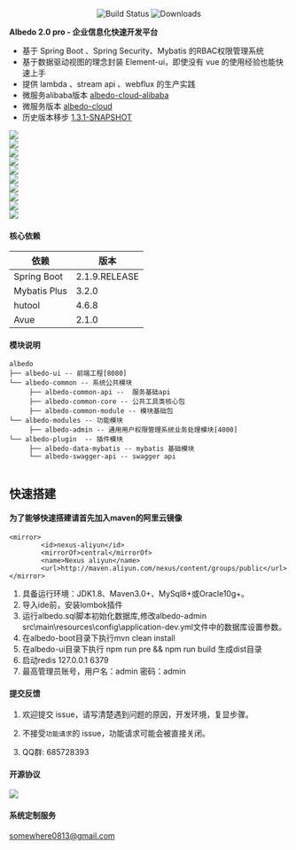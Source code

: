  <p align="center">
  <img src="https://img.shields.io/badge/Avue-2.0.6-green.svg" alt="Build Status">
   <img src="https://img.shields.io/badge/Spring%20Boot-2.1.9.RELEASE-blue.svg" alt="Downloads">
 </p>  
 
**Albedo 2.0 pro - 企业信息化快速开发平台**   
- 基于 Spring Boot 、Spring Security、Mybatis 的RBAC权限管理系统  
- 基于数据驱动视图的理念封装 Element-ui，即使没有 vue 的使用经验也能快速上手  
- 提供 lambda 、stream api 、webflux 的生产实践   
- 微服务alibaba版本 <a href="https://github.com/somowhere/albedo-cloud-alibaba">albedo-cloud-alibaba</a>  
- 微服务版本 <a href="https://github.com/somowhere/albedo-cloud">albedo-cloud</a>  
- 历史版本移步 <a href="https://github.com/somowhere/albedo-boot-1v">1.3.1-SNAPSHOT</a>   

   
![](https://raw.githubusercontent.com/somowhere/albedo-source/master/albedo/Snipaste_2019-08-08_16-46-21.png)   
![](https://raw.githubusercontent.com/somowhere/albedo-source/master/albedo/Snipaste_2019-08-08_17-02-41.png)   
![](https://raw.githubusercontent.com/somowhere/albedo-source/master/albedo/Snipaste_2019-08-08_17-02-58.png)   
![](https://raw.githubusercontent.com/somowhere/albedo-source/master/albedo/Snipaste_2019-08-08_17-03-08.png)   
![](https://raw.githubusercontent.com/somowhere/albedo-source/master/albedo/Snipaste_2019-08-08_17-03-33.png)   
![](https://raw.githubusercontent.com/somowhere/albedo-source/master/albedo/Snipaste_2019-08-08_17-03-48.png)   
![](https://raw.githubusercontent.com/somowhere/albedo-source/master/albedo/Snipaste_2019-08-08_17-04-13.png)   
![](https://raw.githubusercontent.com/somowhere/albedo-source/master/albedo/Snipaste_2019-08-08_17-04-44.png)   
![](https://raw.githubusercontent.com/somowhere/albedo-source/master/albedo/Snipaste_2019-08-08_17-06-21.png)   
![](https://raw.githubusercontent.com/somowhere/albedo-source/master/albedo/Snipaste_2019-08-08_17-06-37.png)   

#### 核心依赖 


依赖 | 版本
---|---
Spring Boot |  2.1.9.RELEASE  
Mybatis Plus | 3.2.0
hutool | 4.6.8
Avue | 2.1.0
   


#### 模块说明
```
albedo
├── albedo-ui -- 前端工程[8080]
└── albedo-common -- 系统公共模块 
     ├── albedo-common-api --  服务基础api
     ├── albedo-common-core -- 公共工具类核心包
     ├── albedo-common-module -- 模块基础包
└── albedo-modules -- 功能模块
     ├── albedo-admin -- 通用用户权限管理系统业务处理模块[4000]
└── albedo-plugin  -- 插件模块 
     ├── albedo-data-mybatis -- mybatis 基础模块
     └── albedo-swagger-api -- swagger api
	 
```

## 快速搭建

#### 为了能够快速搭建请首先加入maven的阿里云镜像
```
<mirror>
        <id>nexus-aliyun</id>
        <mirrorOf>central</mirrorOf>
        <name>Nexus aliyun</name>
        <url>http://maven.aliyun.com/nexus/content/groups/public</url>
</mirror>
```

1. 具备运行环境：JDK1.8、Maven3.0+、MySql8+或Oracle10g+。
2. 导入ide前，安装lombok插件
3. 运行albedo.sql脚本初始化数据库,修改albedo-admin src\main\resources\config\application-dev.yml文件中的数据库设置参数。
4. 在albedo-boot目录下执行mvn clean install 
5. 在albedo-ui目录下执行 npm run pre && npm run build 生成dist目录
6. 启动redis 127.0.0.1 6379 
7. 最高管理员账号，用户名：admin 密码：admin 

#### 提交反馈

1. 欢迎提交 issue，请写清楚遇到问题的原因，开发环境，复显步骤。

2. 不接受`功能请求`的 issue，功能请求可能会被直接关闭。  

3. QQ群: 685728393 

#### 开源协议


![](https://images.gitee.com/uploads/images/2019/0330/065147_e07bc645_410595.png)


#### 系统定制服务

<a href="mailto:somewhere0813@gmail.com">somewhere0813@gmail.com</a>    

